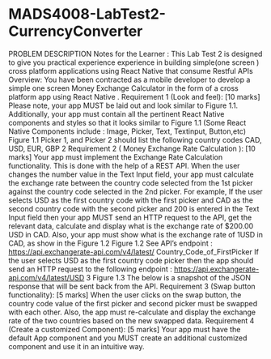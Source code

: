 # MADS4008-LabTest2-CurrencyConverter

PROBLEM DESCRIPTION
Notes for the Learner : This Lab Test 2 is designed to give you practical experience
experience in building simple(one screen ) cross platform applications using React Native
that consume Restful APIs
Overview:
You have been contracted as a mobile developer to develop a simple one screen
Money Exchange Calculator in the form of a cross platform app using React Native .
Requirement 1 (Look and feel): [10 marks]
Please note, your app MUST be laid out and look similar to Figure 1.1. Additionally, your app
must contain all the pertinent React Native components and styles so that it looks similar to
Figure 1.1 (Some React Native Components include : Image, Picker, Text, Textinput,
Button,etc)
Figure 1.1
Picker 1, and Picker 2 should list the following country codes CAD, USD, EUR, GBP
2
Requirement 2 ( Money Exchange Rate Calculation ): [10 marks]
Your app must implement the Exchange Rate Calculation functionality. This is done with the
help of a REST API.
When the user changes the number value in the Text Input field, your app must calculate the
exchange rate between the country code selected from the 1st picker against the country
code selected in the 2nd picker.
For example, If the user selects USD as the first country code with the first picker and CAD
as the second country code with the second picker and 200 is entered in the Text Input field
then your app MUST send an HTTP request to the API, get the relevant data, calculate and
display what is the exchange rate of $200.00 USD in CAD. Also, your app must show what
is the exchange rate of 1USD in CAD, as show in the Figure 1.2
Figure 1.2
See API’s endpoint :
https://api.exchangerate-api.com/v4/latest/ Country_Code_of_FirstPicker
If the user selects USD as the first country code picker then the app should send an HTTP
request to the following endpoint :
https://api.exchangerate-api.com/v4/latest/USD
3
Figure 1.3
The below is a snapshot of the JSON response that will be sent back from the API.
Requirement 3 (Swap button functionality): [5 marks]
When the user clicks on the swap button, the country code value of the first picker and
second picker must be swapped with each other. Also, the app must re-calculate and display
the exchange rate of the two countries based on the new swapped data.
Requirement 4 (Create a customized Component): [5 marks]
Your app must have the default App component and you MUST create an additional
customized component and use it in an intuitive way.
